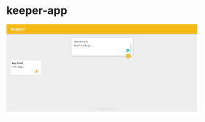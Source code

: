 # keeper-app

<img src="https://raw.githubusercontent.com/ntanh31/keeper-app/main/image/keeper-app.png" />
